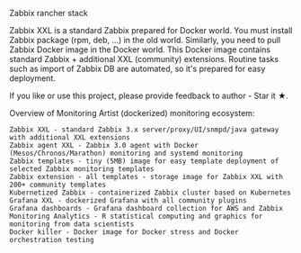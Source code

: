 Zabbix rancher stack

Zabbix XXL is a standard Zabbix prepared for Docker world. You must install Zabbix package (rpm, deb, ...) in the old world. Similarly, you need to pull Zabbix Docker image in the Docker world. This Docker image contains standard Zabbix + additional XXL (community) extensions. Routine tasks such as import of Zabbix DB are automated, so it's prepared for easy deployment.

If you like or use this project, please provide feedback to author - Star it ★.

Overview of Monitoring Artist (dockerized) monitoring ecosystem:

    Zabbix XXL - standard Zabbix 3.x server/proxy/UI/snmpd/java gateway with additional XXL extensions
    Zabbix agent XXL - Zabbix 3.0 agent with Docker (Mesos/Chronos/Marathon) monitoring and systemd monitoring
    Zabbix templates - tiny (5MB) image for easy template deployment of selected Zabbix monitoring templates
    Zabbix extension - all templates - storage image for Zabbix XXL with 200+ community templates
    Kubernetized Zabbix - containerized Zabbix cluster based on Kubernetes
    Grafana XXL - dockerized Grafana with all community plugins
    Grafana dashboards - Grafana dashboard collection for AWS and Zabbix
    Monitoring Analytics - R statistical computing and graphics for monitoring from data scientists
    Docker killer - Docker image for Docker stress and Docker orchestration testing
